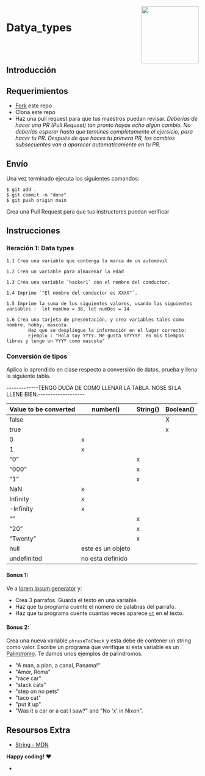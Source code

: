 <img align="right" width="150" height="150" src="https://media-exp1.licdn.com/dms/image/C4E0BAQF7BYCCZt5epw/company-logo_200_200/0?e=2159024400&v=beta&t=qUAFP9bUgBEEXGVQYpUXW1J_OiP8e0r4rFBpqp8OrxA">

# Datya_types

 <br/>
 <br/>

## Introducción


## Requerimientos

- [Fork](https://guides.github.com/activities/forking/) este repo
- Clona este repo
- Haz una pull request para que tus maestros puedan revisar.
_Deberias de hacer una PR (Pull Request) tan pronto hayas echo algún cambio. No deberías esperar hasta que termines completamente el ejersicio,
para hacer tu PR. Después de que haces tu primera PR, los cambios subsecuentes van a aparecer automaticamente en tu PR._

## Envío

Una vez terminado ejecuta los siguientes comandos:

```
$ git add .
$ git commit -m "done"
$ git push origin main
```

Crea una Pull Request para que tus instructores puedan verificar 

## Instrucciones

### Iteración 1: Data types
  
	1.1 Crea una variable que contenga la marca de un automóvil

	1.2 Crea un variable para almacenar la edad
  
	1.3 Crea una variable `hacker1` con el nombre del conductor.

	1.4 Imprime `"El nombre del conductor es XXXX"`.
  
  	1.5 Imprime la suma de los siguientes valores, usando las siguientes variables :  let numUno = 38, let numDos = 14
  
  	1.6 Crea una tarjeta de presentación, y crea variables tales como nombre, hobby, mascota
            Haz que se despliegue la información en el lugar correcto:
            Ejemplo : "Hola soy YYYY. Me gusta YYYYYY  en mis tiempos libres y tengo un YYYY como mascota"

### Conversión de tipos

Aplica lo aprendido en clase respecto a conversión de datos, prueba y llena la siguiente tabla.

-------------TENGO DUDA DE COMO LLENAR LA TABLA. NOSE SI LA LLENE BIEN.-------------------

| Value to be converted | number() | String() | Boolean() |
|-----------------------|----------|----------|-----------|
| false                 |          |          |     X     |
| true                  |          |          |     x     |
| 0                     |    x     |          |           |
| 1                     |    x     |          |           |
| “0”                   |          |     x    |           |
| “000”                 |          |     x    |           |
| “1”                   |          |     x    |           |
| NaN                   |    x     |          |           |
| Infinity              |    x     |          |           |
| -Infinity             |    x     |          |           |
| “”                    |          |     x    |           |
| “20”                  |          |     x    |           |
| “Twenty”              |          |     x    |           |
| null                  |    este es un objeto            |
| undefinited           |      no esta definido           |
    
#### Bonus 1:
Ve a [lorem ipsum generator](http://www.lipsum.com/) y:
  - Crea 3 parrafos. Guarda el texto en una variable.
  - Haz que tu programa cuente el número de palabras del parrafo.
  - Haz que tu programa cuente cuantas veces aparece  [`et`](https://en.wiktionary.org/wiki/et#Latin) en el texto.

#### Bonus 2:
Crea una nueva variable `phraseToCheck` y esta debe de contener un string como valor. Escribe un programa que verifique si esta variable es 
un [Palindromo](https://en.wikipedia.org/wiki/Palindrome). Te damos unos ejemplos de palindromos.

  - "A man, a plan, a canal, Panama!"
  - "Amor, Roma"
  - "race car"
  - "stack cats"
  - "step on no pets"
  - "taco cat"
  - "put it up"
  - "Was it a car or a cat I saw?" and "No 'x' in Nixon".
      

## Resoursos Extra

- [String - MDN](https://developer.mozilla.org/en-US/docs/Web/JavaScript/Reference/Global_Objects/String)


__Happy coding!__ :heart:

- 
